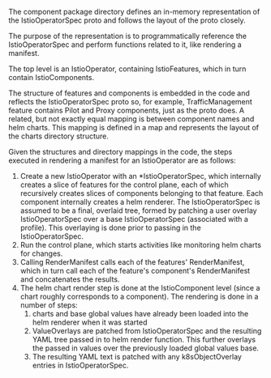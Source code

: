 The component package directory defines an in-memory representation of the IstioOperatorSpec proto and follows
the layout of the proto closely.

The purpose of the representation is to programmatically reference the IstioOperatorSpec and perform functions
related to it, like rendering a manifest.

The top level is an IstioOperator, containing IstioFeatures, which in turn contain IstioComponents.

The structure of features and components is embedded in the code and reflects the IstioOperatorSpec proto so,
for example, TrafficManagement feature contains Pilot and Proxy components, just as the proto does.
A related, but not exactly equal mapping is between component names and helm charts. This mapping is defined in
a map and represents the layout of the charts directory structure.

Given the structures and directory mappings in the code, the steps executed in rendering a manifest for an IstioOperator are
as follows:

1. Create a new IstioOperator with an *IstioOperatorSpec, which internally creates a slice of features for the
control plane, each of which recursively creates slices of components belonging to that feature. Each component
internally creates a helm renderer. The IstioOperatorSpec is assumed to be a final, overlaid tree, formed by
patching a user overlay IstioOperatorSpec over a base IstioOperatorSpec (associated with a profile). This
overlaying is done prior to passing in the IstioOperatorSpec.
1. Run the control plane, which starts activities like monitoring helm charts for changes.
1. Calling RenderManifest calls each of the features' RenderManifest, which in turn call each of the feature's
component's RenderManifest and concatenates the results.
1. The helm chart render step is done at the IstioComponent level (since a chart roughly corresponds to a component).
The rendering is done in a number of steps:
   1. charts and base global values have already been loaded into the helm renderer when it was started
   1. ValueOverlays are patched from IstioOperatorSpec and the resulting YAML tree passed in to helm render
   function. This further overlays the passed in values over the previously loaded global values base.
   1. The resulting YAML text is patched with any k8sObjectOverlay entries in IstioOperatorSpec.
